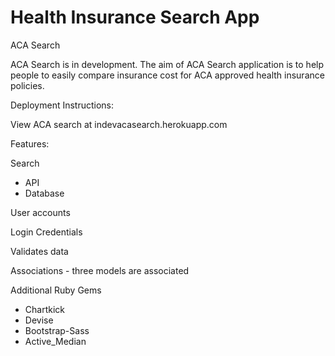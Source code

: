 # Health Insurance Search App
ACA Search

ACA Search is in development. The aim of ACA Search application is to help people to easily compare insurance cost for ACA approved health insurance policies.

Deployment Instructions:

 View ACA search at indevacasearch.herokuapp.com

Features:

Search
- API 
- Database

User accounts

Login Credentials

Validates data

Associations - three models are associated

Additional Ruby Gems

- Chartkick 
- Devise 
- Bootstrap-Sass 
- Active_Median
